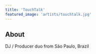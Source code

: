 ```yaml
---
title: 'TouchTalk'
featured_image: 'artists/touchtalk.jpg'
---
```


## About

DJ / Producer duo from São Paulo, Brazil
